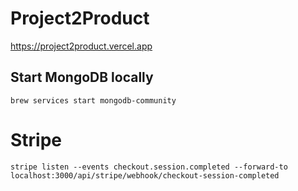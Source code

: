 # Project2Product

https://project2product.vercel.app

## Start MongoDB locally

`brew services start mongodb-community`

# Stripe

`stripe listen --events checkout.session.completed --forward-to localhost:3000/api/stripe/webhook/checkout-session-completed`